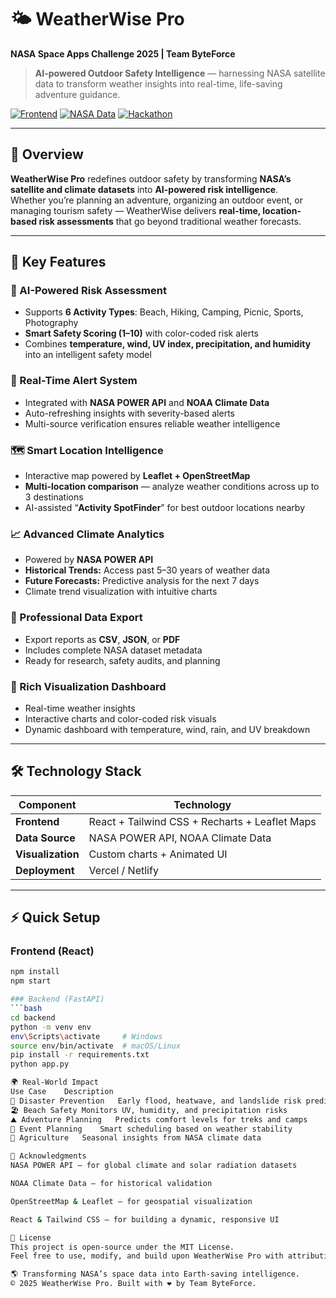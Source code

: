 # 🌤️ WeatherWise Pro  
**NASA Space Apps Challenge 2025 | Team ByteForce**

> **AI-powered Outdoor Safety Intelligence** — harnessing NASA satellite data to transform weather insights into real-time, life-saving adventure guidance.

[![Frontend](https://img.shields.io/badge/Frontend-React%2018+-61DAFB.svg)](https://reactjs.org)
[![NASA Data](https://img.shields.io/badge/Data-NASA%20POWER-blue.svg)](https://power.larc.nasa.gov)
[![Hackathon](https://img.shields.io/badge/Challenge-NASA%20Space%20Apps%202025-orange.svg)](https://www.spaceappschallenge.org)

---

## 🚀 Overview  
**WeatherWise Pro** redefines outdoor safety by transforming **NASA’s satellite and climate datasets** into **AI-powered risk intelligence**.  
Whether you’re planning an adventure, organizing an outdoor event, or managing tourism safety — WeatherWise delivers **real-time, location-based risk assessments** that go beyond traditional weather forecasts.

---

## 🌟 Key Features

### 🎯 AI-Powered Risk Assessment  
- Supports **6 Activity Types**: Beach, Hiking, Camping, Picnic, Sports, Photography  
- **Smart Safety Scoring (1–10)** with color-coded risk alerts  
- Combines **temperature, wind, UV index, precipitation, and humidity** into an intelligent safety model  

### 🚨 Real-Time Alert System  
- Integrated with **NASA POWER API** and **NOAA Climate Data**  
- Auto-refreshing insights with severity-based alerts  
- Multi-source verification ensures reliable weather intelligence  

### 🗺️ Smart Location Intelligence  
- Interactive map powered by **Leaflet + OpenStreetMap**  
- **Multi-location comparison** — analyze weather conditions across up to 3 destinations  
- AI-assisted “**Activity SpotFinder**” for best outdoor locations nearby  

### 📈 Advanced Climate Analytics  
- Powered by **NASA POWER API**  
- **Historical Trends:** Access past 5–30 years of weather data  
- **Future Forecasts:** Predictive analysis for the next 7 days  
- Climate trend visualization with intuitive charts  

### 💾 Professional Data Export  
- Export reports as **CSV**, **JSON**, or **PDF**  
- Includes complete NASA dataset metadata  
- Ready for research, safety audits, and planning  

### 🎨 Rich Visualization Dashboard  
- Real-time weather insights  
- Interactive charts and color-coded risk visuals  
- Dynamic dashboard with temperature, wind, rain, and UV breakdown  

---

## 🛠️ Technology Stack

| Component | Technology |
|------------|-------------|
| **Frontend** | React + Tailwind CSS + Recharts + Leaflet Maps |
| **Data Source** | NASA POWER API, NOAA Climate Data |
| **Visualization** | Custom charts + Animated UI |
| **Deployment** | Vercel / Netlify |

---

## ⚡ Quick Setup

### Frontend (React)
```bash
npm install
npm start

### Backend (FastAPI)
```bash
cd backend
python -m venv env
env\Scripts\activate     # Windows
source env/bin/activate  # macOS/Linux
pip install -r requirements.txt
python app.py

🌍 Real-World Impact
Use Case	Description
🚨 Disaster Prevention	Early flood, heatwave, and landslide risk prediction
🏖️ Beach Safety	Monitors UV, humidity, and precipitation risks
⛰️ Adventure Planning	Predicts comfort levels for treks and camps
🎪 Event Planning	Smart scheduling based on weather stability
🌱 Agriculture	Seasonal insights from NASA climate data

🏁 Acknowledgments
NASA POWER API — for global climate and solar radiation datasets

NOAA Climate Data — for historical validation

OpenStreetMap & Leaflet — for geospatial visualization

React & Tailwind CSS — for building a dynamic, responsive UI

🧾 License
This project is open-source under the MIT License.
Feel free to use, modify, and build upon WeatherWise Pro with attribution.

🌎 Transforming NASA’s space data into Earth-saving intelligence.
© 2025 WeatherWise Pro. Built with ❤️ by Team ByteForce.

